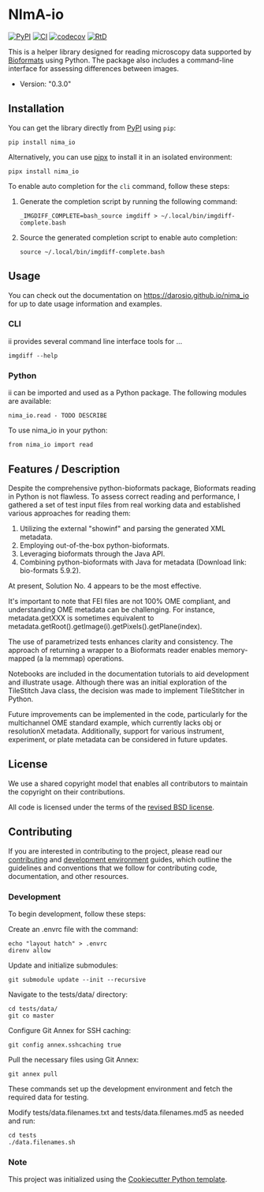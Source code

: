 # NImA-io

[![PyPI](https://img.shields.io/pypi/v/nima_io.svg)](https://pypi.org/project/nima_io/)
[![CI](https://github.com/darosio/nima_io/actions/workflows/ci.yml/badge.svg)](https://github.com/darosio/nima_io/actions/workflows/ci.yml)
[![codecov](https://codecov.io/gh/darosio/nima_io/branch/main/graph/badge.svg?token=OU6F9VFUQ6)](https://codecov.io/gh/darosio/nima_io)
[![RtD](https://readthedocs.org/projects/nima_io/badge/?version=latest)](https://nima-io.readthedocs.io/en/latest/?badge=latest)

<!-- [![RtD](https://readthedocs.org/projects/nima_io/badge/)](https://nima_io.readthedocs.io/) -->

This is a helper library designed for reading microscopy data supported by
[Bioformats](https://www.openmicroscopy.org/bio-formats/) using Python. The
package also includes a command-line interface for assessing differences between
images.

- Version: "0.3.0"

## Installation

You can get the library directly from [PyPI](https://pypi.org/project/nima_io/)
using `pip`:

    pip install nima_io

Alternatively, you can use [pipx](https://pypa.github.io/pipx/) to install it in
an isolated environment:

    pipx install nima_io

To enable auto completion for the `cli` command, follow these steps:

1.  Generate the completion script by running the following command:

        _IMGDIFF_COMPLETE=bash_source imgdiff > ~/.local/bin/imgdiff-complete.bash

2.  Source the generated completion script to enable auto completion:

        source ~/.local/bin/imgdiff-complete.bash

## Usage

You can check out the documentation on <https://darosio.github.io/nima_io> for
up to date usage information and examples.

### CLI

ii provides several command line interface tools for …

    imgdiff --help

### Python

ii can be imported and used as a Python package. The following modules are
available:

    nima_io.read - TODO DESCRIBE

To use nima_io in your python:

    from nima_io import read

## Features / Description

Despite the comprehensive python-bioformats package, Bioformats reading in
Python is not flawless. To assess correct reading and performance, I gathered a
set of test input files from real working data and established various
approaches for reading them:

1. Utilizing the external "showinf" and parsing the generated XML metadata.
2. Employing out-of-the-box python-bioformats.
3. Leveraging bioformats through the Java API.
4. Combining python-bioformats with Java for metadata (Download link: bio-formats 5.9.2).

At present, Solution No. 4 appears to be the most effective.

It's important to note that FEI files are not 100% OME compliant, and
understanding OME metadata can be challenging. For instance, metadata.getXXX is
sometimes equivalent to
metadata.getRoot().getImage(i).getPixels().getPlane(index).

The use of parametrized tests enhances clarity and consistency. The approach of
returning a wrapper to a Bioformats reader enables memory-mapped (a la memmap)
operations.

Notebooks are included in the documentation tutorials to aid development and
illustrate usage. Although there was an initial exploration of the TileStitch
Java class, the decision was made to implement TileStitcher in Python.

Future improvements can be implemented in the code, particularly for the
multichannel OME standard example, which currently lacks obj or resolutionX
metadata. Additionally, support for various instrument, experiment, or plate
metadata can be considered in future updates.

## License

We use a shared copyright model that enables all contributors to maintain the
copyright on their contributions.

All code is licensed under the terms of the [revised BSD license](LICENSE.txt).

## Contributing

If you are interested in contributing to the project, please read our
[contributing](https://darosio.github.io/nima_io/references/contributing.html)
and
[development environment](https://darosio.github.io/nima_io/references/development.html)
guides, which outline the guidelines and conventions that we follow for
contributing code, documentation, and other resources.

### Development

To begin development, follow these steps:

Create an .envrc file with the command:

    echo "layout hatch" > .envrc
    direnv allow

Update and initialize submodules:

    git submodule update --init --recursive

Navigate to the tests/data/ directory:

    cd tests/data/
    git co master

Configure Git Annex for SSH caching:

    git config annex.sshcaching true

Pull the necessary files using Git Annex:

    git annex pull

These commands set up the development environment and fetch the required data for testing.

Modify tests/data.filenames.txt and tests/data.filenames.md5 as needed and run:

    cd tests
    ./data.filenames.sh

### Note

This project was initialized using the [Cookiecutter Python
template](https://github.com/darosio/cookiecutter-python).

